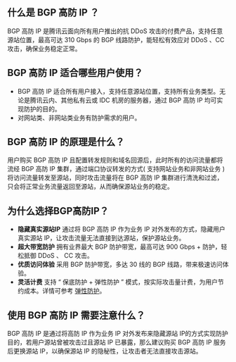## 什么是 BGP 高防 IP ？
BGP 高防 IP 是腾讯云面向所有用户推出的抗 DDoS 攻击的付费产品，支持任意源站位置，最高可达 310 Gbps 的 BGP 线路防护，能轻松有效应对 DDoS 、CC 攻击，确保业务稳定正常。
##  BGP 高防 IP 适合哪些用户使用？
- BGP 高防 IP 适合所有用户接入，支持任意源站位置，支持所有业务类型。无论是腾讯云内、其他私有云或 IDC 机房的服务器，通过 BGP 高防 IP 均可实现防护的目的。
- 对网站类、非网站类业务有防护需求的用户。

## BGP 高防 IP 的原理是什么？
用户购买 BGP 高防 IP 且配置转发规则和域名回源后，此时所有的访问流量都将流经 BGP 高防 IP 集群，通过端口协议转发的方式( 支持网站业务和非网站业务 ) 将访问流量转发至源站，同时攻击流量将在 BGP 高防 IP 集群进行清洗和过滤，只会将正常业务流量返回至源站，从而确保源站业务的稳定。

## 为什么选择BGP高防IP？
- **隐藏真实源站IP**
     通过将 BGP 高防 IP 作为业务 IP 对外发布的方式，隐藏用户真实源站 IP，让攻击流量无法直接到达源站，保护源站业务。
- **超大带宽防护**
     拥有业界最大 BGP 防护带宽，最高可达 900 Gbps + 防护，轻松抵御 DDoS 、 CC 攻击。
- **优质访问体验**
     采用  BGP  防护带宽，多达 30 线的 BGP 线路，带来极速访问体验。
- **灵活计费**
    支持  “  保底防护 + 弹性防护 ”  模式，按实际攻击量计费，为用户节约成本。详情可参考 [弹性防护](https://cloud.tencent.com/document/product/297/15554)。
		
## 使用 BGP 高防 IP 需要注意什么？
BGP 高防 IP 是通过将高防 IP 作为业务 IP 对外发布来隐藏源站 IP的方式实现防护目的，若用户源站曾被攻击过且源站 IP 已暴露，那么建议购买 BGP 高防 IP 服务后更换源站 IP，以确保源站 IP 的隐秘性，让攻击者无法直接攻击源站。
